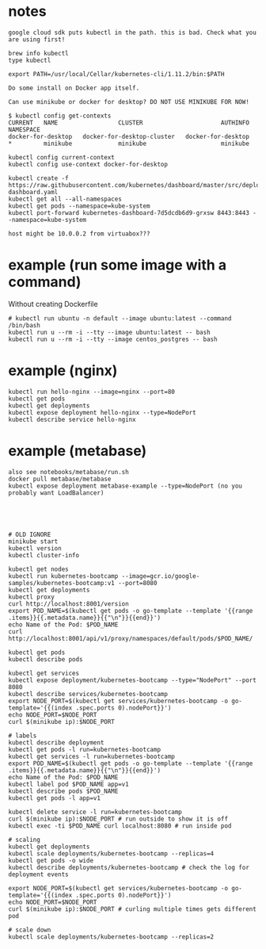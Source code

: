 # notes

    google cloud sdk puts kubectl in the path. this is bad. Check what you are using first!

    brew info kubectl
    type kubectl

    export PATH=/usr/local/Cellar/kubernetes-cli/1.11.2/bin:$PATH

    Do some install on Docker app itself.

    Can use minikube or docker for desktop? DO NOT USE MINIKUBE FOR NOW!

    $ kubectl config get-contexts
    CURRENT   NAME                 CLUSTER                      AUTHINFO             NAMESPACE
    docker-for-desktop   docker-for-desktop-cluster   docker-for-desktop
    *         minikube             minikube                     minikube

    kubectl config current-context
    kubectl config use-context docker-for-desktop

    kubectl create -f https://raw.githubusercontent.com/kubernetes/dashboard/master/src/deploy/recommended/kubernetes-dashboard.yaml
    kubectl get all --all-namespaces
    kubectl get pods --namespace=kube-system
    kubectl port-forward kubernetes-dashboard-7d5dcdb6d9-grxsw 8443:8443 --namespace=kube-system

    host might be 10.0.0.2 from virtuabox???

# example (run some image with a command)

Without creating Dockerfile

    # kubectl run ubuntu -n default --image ubuntu:latest --command /bin/bash
    kubectl run u --rm -i --tty --image ubuntu:latest -- bash
    kubectl run u --rm -i --tty --image centos_postgres -- bash

# example (nginx)

    kubectl run hello-nginx --image=nginx --port=80
    kubectl get pods
    kubectl get deployments
    kubectl expose deployment hello-nginx --type=NodePort
    kubectl describe service hello-nginx

# example (metabase)

    also see notebooks/metabase/run.sh
    docker pull metabase/metabase
    kubectl expose deployment metabase-example --type=NodePort (no you probably want LoadBalancer)





    # OLD IGNORE
    minikube start
    kubectl version
    kubectl cluster-info

    kubectl get nodes
    kubectl run kubernetes-bootcamp --image=gcr.io/google-samples/kubernetes-bootcamp:v1 --port=8080
    kubectl get deployments
    kubectl proxy
    curl http://localhost:8001/version
    export POD_NAME=$(kubectl get pods -o go-template --template '{{range .items}}{{.metadata.name}}{{"\n"}}{{end}}')
    echo Name of the Pod: $POD_NAME
    curl http://localhost:8001/api/v1/proxy/namespaces/default/pods/$POD_NAME/

    kubectl get pods
    kubectl describe pods

    kubectl get services
    kubectl expose deployment/kubernetes-bootcamp --type="NodePort" --port 8080
    kubectl describe services/kubernetes-bootcamp
    export NODE_PORT=$(kubectl get services/kubernetes-bootcamp -o go-template='{{(index .spec.ports 0).nodePort}}')
    echo NODE_PORT=$NODE_PORT
    curl $(minikube ip):$NODE_PORT

    # labels
    kubectl describe deployment
    kubectl get pods -l run=kubernetes-bootcamp
    kubectl get services -l run=kubernetes-bootcamp
    export POD_NAME=$(kubectl get pods -o go-template --template '{{range .items}}{{.metadata.name}}{{"\n"}}{{end}}')
    echo Name of the Pod: $POD_NAME
    kubectl label pod $POD_NAME app=v1
    kubectl describe pods $POD_NAME
    kubectl get pods -l app=v1

    kubectl delete service -l run=kubernetes-bootcamp
    curl $(minikube ip):$NODE_PORT # run outside to show it is off
    kubectl exec -ti $POD_NAME curl localhost:8080 # run inside pod

    # scaling
    kubectl get deployments
    kubectl scale deployments/kubernetes-bootcamp --replicas=4
    kubectl get pods -o wide
    kubectl describe deployments/kubernetes-bootcamp # check the log for deployment events

    export NODE_PORT=$(kubectl get services/kubernetes-bootcamp -o go-template='{{(index .spec.ports 0).nodePort}}')
    echo NODE_PORT=$NODE_PORT
    curl $(minikube ip):$NODE_PORT # curling multiple times gets different pod

    # scale down
    kubectl scale deployments/kubernetes-bootcamp --replicas=2
